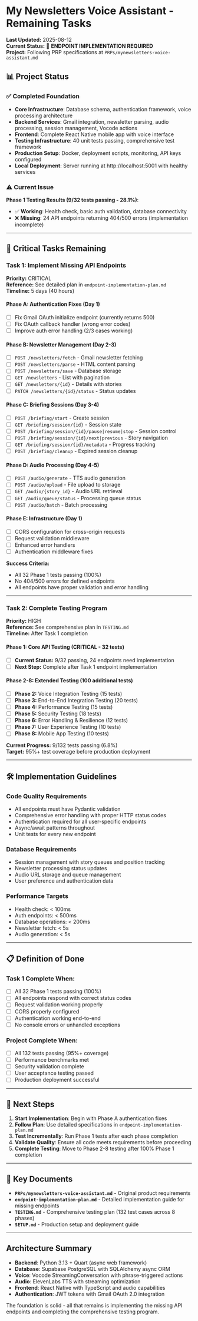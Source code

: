 # My Newsletters Voice Assistant - Remaining Tasks

**Last Updated:** 2025-08-12  
**Current Status:** 🔧 **ENDPOINT IMPLEMENTATION REQUIRED**  
**Project:** Following PRP specifications at `PRPs/mynewsletters-voice-assistant.md`

## 📊 Project Status

### ✅ Completed Foundation
- **Core Infrastructure**: Database schema, authentication framework, voice processing architecture
- **Backend Services**: Gmail integration, newsletter parsing, audio processing, session management, Vocode actions
- **Frontend**: Complete React Native mobile app with voice interface
- **Testing Infrastructure**: 40 unit tests passing, comprehensive test framework
- **Production Setup**: Docker, deployment scripts, monitoring, API keys configured
- **Local Deployment**: Server running at http://localhost:5001 with healthy services

### ⚠️ Current Issue
**Phase 1 Testing Results (9/32 tests passing - 28.1%)**:
- ✅ **Working**: Health check, basic auth validation, database connectivity
- ❌ **Missing**: 24 API endpoints returning 404/500 errors (implementation incomplete)

---

## 🎯 Critical Tasks Remaining

### Task 1: Implement Missing API Endpoints
**Priority:** CRITICAL  
**Reference:** See detailed plan in `endpoint-implementation-plan.md`  
**Timeline:** 5 days (40 hours)

#### Phase A: Authentication Fixes (Day 1)
- [ ] Fix Gmail OAuth initialize endpoint (currently returns 500)
- [ ] Fix OAuth callback handler (wrong error codes)  
- [ ] Improve auth error handling (2/3 cases working)

#### Phase B: Newsletter Management (Day 2-3)
- [ ] `POST /newsletters/fetch` - Gmail newsletter fetching
- [ ] `POST /newsletters/parse` - HTML content parsing
- [ ] `POST /newsletters/save` - Database storage
- [ ] `GET /newsletters` - List with pagination
- [ ] `GET /newsletters/{id}` - Details with stories
- [ ] `PATCH /newsletters/{id}/status` - Status updates

#### Phase C: Briefing Sessions (Day 3-4)
- [ ] `POST /briefing/start` - Create session
- [ ] `GET /briefing/session/{id}` - Session state
- [ ] `POST /briefing/session/{id}/pause|resume|stop` - Session control
- [ ] `POST /briefing/session/{id}/next|previous` - Story navigation
- [ ] `GET /briefing/session/{id}/metadata` - Progress tracking
- [ ] `POST /briefing/cleanup` - Expired session cleanup

#### Phase D: Audio Processing (Day 4-5)
- [ ] `POST /audio/generate` - TTS audio generation
- [ ] `POST /audio/upload` - File upload to storage
- [ ] `GET /audio/{story_id}` - Audio URL retrieval
- [ ] `GET /audio/queue/status` - Processing queue status
- [ ] `POST /audio/batch` - Batch processing

#### Phase E: Infrastructure (Day 1)
- [ ] CORS configuration for cross-origin requests
- [ ] Request validation middleware
- [ ] Enhanced error handlers
- [ ] Authentication middleware fixes

**Success Criteria:**
- All 32 Phase 1 tests passing (100%)
- No 404/500 errors for defined endpoints
- All endpoints have proper validation and error handling

---

### Task 2: Complete Testing Program
**Priority:** HIGH  
**Reference:** See comprehensive plan in `TESTING.md`  
**Timeline:** After Task 1 completion

#### Phase 1: Core API Testing (CRITICAL - 32 tests)
- [ ] **Current Status:** 9/32 passing, 24 endpoints need implementation
- [ ] **Next Step:** Complete after Task 1 endpoint implementation

#### Phase 2-8: Extended Testing (100 additional tests)
- [ ] **Phase 2:** Voice Integration Testing (15 tests)
- [ ] **Phase 3:** End-to-End Integration Testing (20 tests) 
- [ ] **Phase 4:** Performance Testing (15 tests)
- [ ] **Phase 5:** Security Testing (18 tests)
- [ ] **Phase 6:** Error Handling & Resilience (12 tests)
- [ ] **Phase 7:** User Experience Testing (10 tests)
- [ ] **Phase 8:** Mobile App Testing (10 tests)

**Current Progress:** 9/132 tests passing (6.8%)  
**Target:** 95%+ test coverage before production deployment

---

## 🛠️ Implementation Guidelines

### Code Quality Requirements
- All endpoints must have Pydantic validation
- Comprehensive error handling with proper HTTP status codes
- Authentication required for all user-specific endpoints
- Async/await patterns throughout
- Unit tests for every new endpoint

### Database Requirements
- Session management with story queues and position tracking
- Newsletter processing status updates
- Audio URL storage and queue management
- User preference and authentication data

### Performance Targets
- Health check: < 100ms
- Auth endpoints: < 500ms  
- Database operations: < 200ms
- Newsletter fetch: < 5s
- Audio generation: < 5s

---

## 📋 Definition of Done

### Task 1 Complete When:
- [ ] All 32 Phase 1 tests passing (100%)
- [ ] All endpoints respond with correct status codes
- [ ] Request validation working properly
- [ ] CORS properly configured
- [ ] Authentication working end-to-end
- [ ] No console errors or unhandled exceptions

### Project Complete When:
- [ ] All 132 tests passing (95%+ coverage)
- [ ] Performance benchmarks met
- [ ] Security validation complete
- [ ] User acceptance testing passed
- [ ] Production deployment successful

---

## 🚀 Next Steps

1. **Start Implementation**: Begin with Phase A authentication fixes
2. **Follow Plan**: Use detailed specifications in `endpoint-implementation-plan.md`
3. **Test Incrementally**: Run Phase 1 tests after each phase completion
4. **Validate Quality**: Ensure all code meets requirements before proceeding
5. **Complete Testing**: Move to Phase 2-8 testing after 100% Phase 1 completion

---

## 📄 Key Documents

- **`PRPs/mynewsletters-voice-assistant.md`** - Original product requirements
- **`endpoint-implementation-plan.md`** - Detailed implementation guide for missing endpoints
- **`TESTING.md`** - Comprehensive testing plan (132 test cases across 8 phases)
- **`SETUP.md`** - Production setup and deployment guide

---

## Architecture Summary

- **Backend**: Python 3.13 + Quart (async web framework)
- **Database**: Supabase PostgreSQL with SQLAlchemy async ORM
- **Voice**: Vocode StreamingConversation with phrase-triggered actions
- **Audio**: ElevenLabs TTS with streaming optimization
- **Frontend**: React Native with TypeScript and audio capabilities
- **Authentication**: JWT tokens with Gmail OAuth 2.0 integration

The foundation is solid - all that remains is implementing the missing API endpoints and completing the comprehensive testing program.